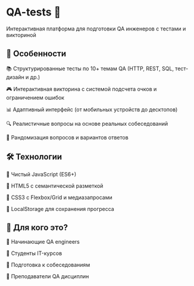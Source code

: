 # QA-tests 🚀
Интерактивная платформа для подготовки QA инженеров с тестами и викториной

## 🌟 Особенности
📚 Структурированные тесты по 10+ темам QA (HTTP, REST, SQL, тест-дизайн и др.)

🎮 Интерактивная викторина с системой подсчета очков и ограничением ошибок

📊 Адаптивный интерфейс (от мобильных устройств до десктопов)

🔍 Реалистичные вопросы на основе реальных собеседований

🔄 Рандомизация вопросов и вариантов ответов



## 🛠 Технологии
🔹 Чистый JavaScript (ES6+)

🔹 HTML5 с семантической разметкой

🔹 CSS3 с Flexbox/Grid и медиазапросами

🔹 LocalStorage для сохранения прогресса



## 🎯 Для кого это?
🔹 Начинающие QA engineers

🔹 Студенты IT-курсов

🔹 Подготовка к собеседованиям

🔹 Преподаватели QA дисциплин
